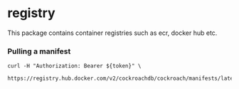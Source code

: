 # registry
This package contains container registries such as ecr, docker hub etc.

### Pulling a manifest

```
curl -H "Authorization: Bearer ${token}" \
    https://registry.hub.docker.com/v2/cockroachdb/cockroach/manifests/latest
```
